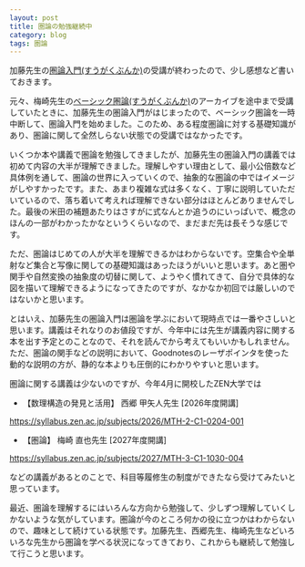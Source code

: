 ```yaml
---
layout: post
title: 圏論の勉強継続中
category: blog
tags: 圏論
---
```



加藤先生の[圏論入門(すうがくぶんか)](https://sugakubunka.com/group-course/course/category-theory-introduction/)の受講が終わったので、少し感想など書いておきます。

元々、梅崎先生の[ベーシック圏論(すうがくぶんか)](https://sugakubunka.com/group-course/course/category-theory-introduction/)のアーカイブを途中まで受講していたときに、加藤先生の圏論入門がはじまったので、ベーシック圏論を一時中断して、圏論入門を始めました。このため、ある程度圏論に対する基礎知識があり、圏論に関して全然しらない状態での受講ではなかったです。

いくつか本や講義で圏論を勉強してきましたが、加藤先生の圏論入門の講義では初めて内容の大半が理解できました。理解しやすい理由として、最小公倍数など具体例を通して、圏論の世界に入っていくので、抽象的な圏論の中ではイメージがしやすかったです。また、あまり複雑な式は多くなく、丁寧に説明していただいているので、落ち着いて考えれば理解できない部分はほとんどありませんでした。最後の米田の補題あたりはさすがに式なんとか追うのにいっぱいで、概念のほんの一部がわかったかなというくらいなので、まだまだ先は長そうな感じです。

ただ、圏論はじめての人が大半を理解できるかはわからないです。空集合や全単射など集合と写像に関しての基礎知識はあったほうがいいと思います。あと圏や関手や自然変換の抽象度の切替に関して、ようやく慣れてきて、自分で具体的な図を描いて理解できるようになってきたのですが、なかなか初回では厳しいのではないかと思います。

とはいえ、加藤先生の圏論入門は圏論を学ぶにおいて現時点では一番やさしいと思います。講義はそれなりのお値段ですが、今年中には先生が講義内容に関する本を出す予定とのことなので、それを読んでから考えてもいいかもしれません。ただ、圏論の関手などの説明において、Goodnotesのレーザポインタを使った動的な説明の方が、静的な本よりも圧倒的にわかりやすいと思います。

圏論に関する講義は少ないのですが、今年4月に開校したZEN大学では

* 【数理構造の発見と活用】 西郷 甲矢人先生 [2026年度開講]

https://syllabus.zen.ac.jp/subjects/2026/MTH-2-C1-0204-001

* 【圏論】 梅崎 直也先生 [2027年度開講]

https://syllabus.zen.ac.jp/subjects/2027/MTH-3-C1-1030-004

などの講義があるとのことで、科目等履修生の制度ができたなら受けてみたいと思っています。

最近、圏論を理解するにはいろんな方向から勉強して、少しずつ理解していくしかないような気がしています。圏論が今のところ何かの役に立つかはわからないので、趣味として続けている状態です。加藤先生、西郷先生、梅崎先生などいろいろな先生から圏論を学べる状況になってきており、これからも継続して勉強して行こうと思います。









